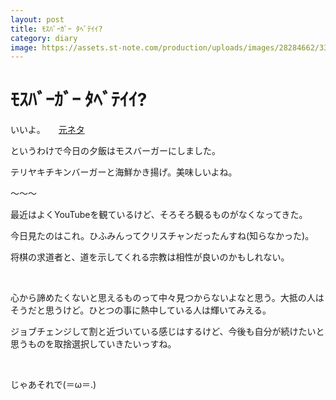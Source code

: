 ```yaml
---
layout: post
title: ﾓｽﾊﾞｰｶﾞｰ ﾀﾍﾞﾃｲｲ?
category: diary
image: https://assets.st-note.com/production/uploads/images/28284662/336ec6a57810587d2e90fbf91e33a424.jpg
---
```


# ﾓｽﾊﾞｰｶﾞｰ ﾀﾍﾞﾃｲｲ?

いいよ。　　[元ネタ](https://hayabusa.5ch.net/test/read.cgi/news4vip/1343988290/?ref=pc_watch_description)

というわけで今日の夕飯はモスバーガーにしました。

テリヤキチキンバーガーと海鮮かき揚げ。美味しいよね。

〜〜〜

最近はよくYouTubeを観ているけど、そろそろ観るものがなくなってきた。

今日見たのはこれ。ひふみんってクリスチャンだったんすね(知らなかった)。

将棋の求道者と、道を示してくれる宗教は相性が良いのかもしれない。

 

心から諦めたくないと思えるものって中々見つからないよなと思う。大抵の人はそうだと思うけど。ひとつの事に熱中している人は輝いてみえる。

ジョブチェンジして割と近づいている感じはするけど、今後も自分が続けたいと思うものを取捨選択していきたいっすね。

 

じゃあそれで(＝ω＝.)